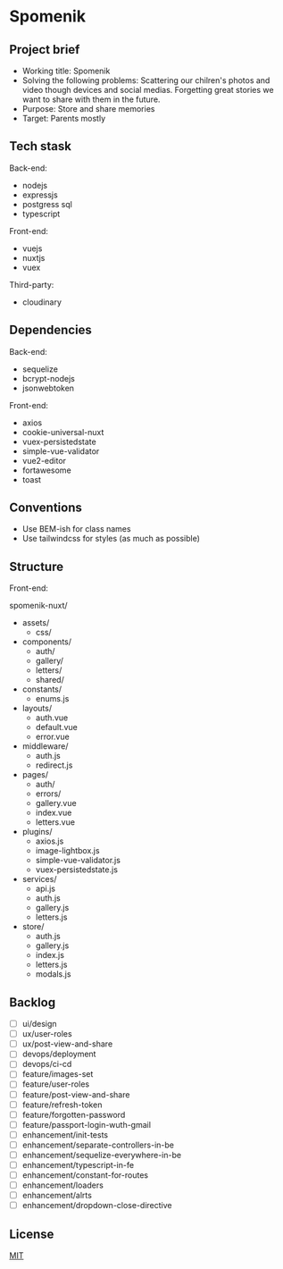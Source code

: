 # Spomenik

## Project brief

- Working title: Spomenik
- Solving the following problems: Scattering our chilren's photos and video though devices and social medias. Forgetting great stories we want to share with them in the future.
- Purpose: Store and share memories
- Target: Parents mostly 

## Tech stask

Back-end:
- nodejs 
- expressjs
- postgress sql
- typescript

Front-end: 
- vuejs
- nuxtjs
- vuex

Third-party:
- cloudinary

## Dependencies

Back-end:
- sequelize
- bcrypt-nodejs
- jsonwebtoken

Front-end:
- axios
- cookie-universal-nuxt
- vuex-persistedstate
- simple-vue-validator
- vue2-editor
- fortawesome
- toast

## Conventions

- Use BEM-ish for class names
- Use tailwindcss for styles (as much as possible)

## Structure

Front-end:

spomenik-nuxt/
  - assets/
    - css/
  - components/
    - auth/
    - gallery/
    - letters/
    - shared/
  - constants/
    - enums.js
  - layouts/
    - auth.vue
    - default.vue
    - error.vue
  - middleware/
    - auth.js
    - redirect.js
  - pages/
    - auth/
    - errors/
    - gallery.vue
    - index.vue
    - letters.vue
  - plugins/
    - axios.js
    - image-lightbox.js
    - simple-vue-validator.js
    - vuex-persistedstate.js
  - services/
    - api.js
    - auth.js
    - gallery.js
    - letters.js
  - store/
    - auth.js
    - gallery.js
    - index.js
    - letters.js
    - modals.js

## Backlog

- [ ] ui/design
- [ ] ux/user-roles
- [ ] ux/post-view-and-share
- [ ] devops/deployment
- [ ] devops/ci-cd
- [ ] feature/images-set
- [ ] feature/user-roles
- [ ] feature/post-view-and-share
- [ ] feature/refresh-token
- [ ] feature/forgotten-password
- [ ] feature/passport-login-wuth-gmail
- [ ] enhancement/init-tests
- [ ] enhancement/separate-controllers-in-be
- [ ] enhancement/sequelize-everywhere-in-be
- [ ] enhancement/typescript-in-fe
- [ ] enhancement/constant-for-routes
- [ ] enhancement/loaders
- [ ] enhancement/alrts
- [ ] enhancement/dropdown-close-directive

## License
[MIT](https://choosealicense.com/licenses/mit/)
